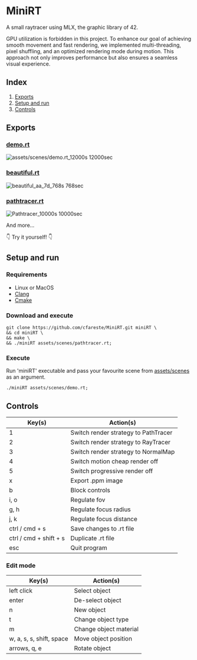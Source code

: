 # MiniRT
A small raytracer using MLX, the graphic library of 42.

GPU utilization is forbidden in this project. To enhance our goal of achieving smooth movement and fast rendering, we implemented multi-threading, pixel shuffling, and an optimized rendering mode during motion. This approach not only improves performance but also ensures a seamless visual experience.
## Index
1. [Exports](#exports)
2. [Setup and run](#setup-and-run)
3. [Controls](#controls)
## Exports
### [demo.rt](assets/scenes/demo.rt)
![assets/scenes/demo.rt_12000s](https://github.com/user-attachments/assets/05329a72-bafa-4b97-b03b-80fc9506a0a8)
12000sec
### [beautiful.rt](assets/scenes/beautiful.rt)
![beautiful_aa_7d_768s](https://github.com/user-attachments/assets/7066fadb-4d93-4878-a702-70058eb75664)
768sec
### [pathtracer.rt](assets/scenes/pathtracer.rt)
![Pathtracer_10000s](https://github.com/user-attachments/assets/d9cc7229-973e-4a37-a676-13dca691caa4)
10000sec

And more...

👇 Try it yourself! 👇
## Setup and run
### Requirements
* Linux or MacOS
* [Clang](https://releases.llvm.org/download.html)
* [Cmake](https://cmake.org/download/)
### Download and execute
```shell
git clone https://github.com/cfareste/MiniRT.git miniRT \
&& cd miniRT \
&& make \
&& ./miniRT assets/scenes/pathtracer.rt;
```
### Execute
Run 'miniRT' executable and pass your favourite scene from [assets/scenes](assets/scenes) as an argument.
```shell
./miniRT assets/scenes/demo.rt;
```
## Controls
| Key(s) | Action(s) |
| --- | --- |
| 1 | Switch render strategy to PathTracer |
| 2 | Switch render strategy to RayTracer |
| 3 | Switch render strategy to NormalMap |
| 4 | Switch motion cheap render off |
| 5 | Switch progressive render off |
| x | Export .ppm image |
| b | Block controls |
| i, o | Regulate fov |
| g, h | Regulate focus radius |
| j, k | Regulate focus distance |
| ctrl / cmd + s | Save changes to .rt file |
| ctrl / cmd + shift + s | Duplicate .rt file |
| esc | Quit program |
### Edit mode
| Key(s) | Action(s) |
| --- | --- |
| left click | Select object |
| enter | De-select object |
| n | New object |
| t | Change object type |
| m | Change object material |
| w, a, s, s, shift, space | Move object position |
| arrows, q, e | Rotate object |
